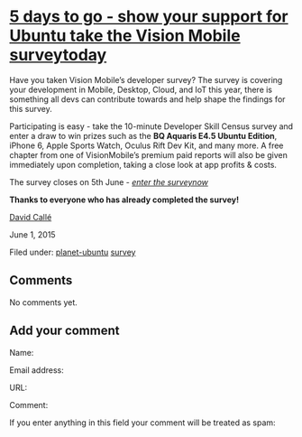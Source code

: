 





#  [ 5 days to go - show your support for Ubuntu take the Vision Mobile surveytoday](/en/blog/2015/06/01/5-days-go-show-your-support-ubuntu-take-vision-mobile-survey-today/)

Have you taken Vision Mobile’s developer survey? The survey is covering your
development in Mobile, Desktop, Cloud, and IoT this year, there is something
all devs can contribute towards and help shape the findings for this survey.

Participating is easy - take the 10-minute Developer Skill Census survey and
enter a draw to win prizes such as the **BQ Aquaris E4.5 Ubuntu Edition**,
iPhone 6, Apple Sports Watch, Oculus Rift Dev Kit, and many more. A free
chapter from one of VisionMobile’s premium paid reports will also be given
immediately upon completion, taking a close look at app profits & costs.

The survey closes on 5th June - [_enter the surveynow_](http://vmob.me/DE3Q15Ubuntu)

**Thanks to everyone who has already completed the survey!**

[David Callé](/en/blog/authors/davidc3/)

June 1, 2015

Filed under: [planet-ubuntu](/en/blog/tags/planet-ubuntu/)
[survey](/en/blog/tags/survey/)





## Comments

No comments yet.

## Add your comment

Name:

Email address:

URL:

Comment:

If you enter anything in this field your comment will be treated as spam:






